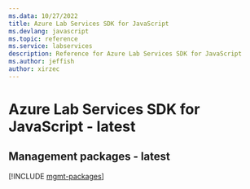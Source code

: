 ```yaml
---
ms.data: 10/27/2022
title: Azure Lab Services SDK for JavaScript
ms.devlang: javascript
ms.topic: reference
ms.service: labservices
description: Reference for Azure Lab Services SDK for JavaScript
ms.author: jeffish
author: xirzec
---
```

# Azure Lab Services SDK for JavaScript - latest

## Management packages - latest
[!INCLUDE [mgmt-packages](lab-services-mgmt-index.md)]